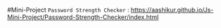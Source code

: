 #Mini-Project
`Password Strength Checker` : 
https://aashikur.github.io/Js-Mini-Project/Password-Strength-Checker/index.html
